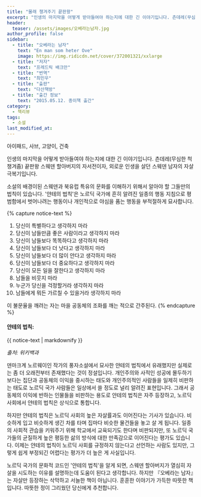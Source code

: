 ```yaml
---
title: "몰래 챙겨주기 끝판왕"
excerpt: "인생의 마지막을 어떻게 받아들여야 하는지에 대한 긴 이야기입니다. 츤데레(무심한 척 챙겨줌) 끝판왕 스웨덴 할아버지의 자서전이자, 외로운 인생을 살던 스웨덴 남자의 자살 극복기입니다."
header:
  teaser: /assets/images/오베라는남자.jpg
author_profile: false
sidebar:
  - title: "오베라는 남자"
    text: "En man som heter Ove"
    image: https://img.ridicdn.net/cover/372001321/xxlarge
  - title: "저자"
    text: "프레드릭 배크만"
  - title: "번역"
    text: "최민우"
  - title: "출판"
    text: "다산책방"
  - title: "출간 정보"
    text: "2015.05.12. 종이책 출간"
category:
  - 책리뷰
tags:
  - 소설
last_modified_at:
---
```


아이패드, 사브, 고양이, 건축

인생의 마지막을 어떻게 받아들여야 하는지에 대한 긴 이야기입니다. 츤데레(무심한 척 챙겨줌) 끝판왕 스웨덴 할아버지의 자서전이자, 외로운 인생을 살던 스웨덴 남자의 자살 극복기입니다.

소설의 배경이된 스웨덴과 북유럽 특유의 문화를 이해하기 위해서 알아야 할 그들만의 법칙이 있습니다. '얀테의 법칙'은 노르딕 국가에 흔히 알려진 일종의 행동 지침으로 평범함에서 벗어나려는 행동이나 개인적으로 야심을 품는 행동을 부적절하게 묘사합니다.

{% capture notice-text %}

1. 당신이 특별하다고 생각하지 마라
2. 당신이 남들만큼 좋은 사람이라고 생각하지 마라
3. 당신이 남들보다 똑똑하다고 생각하지 마라
4. 당신이 남들보다 더 낫다고 생각하지 마라
5. 당신이 남들보다 더 많이 안다고 생각하지 마라
6. 당신이 남들보다 더 중요하다고 생각하지 마라
7. 당신이 모든 일을 잘한다고 생각하지 마라
8. 남들을 비웃지 마라
9. 누군가 당신을 걱정할거라 생각하지 마라
10. 남들에게 뭐든 가르칠 수 있을거라 생각하지 마라

이 불문율을 깨려는 자는 마을 공동체의 조화를 깨는 적으로 간주된다.
{% endcapture %}

<div class="notice--info">
  <h4>얀테의 법칙:</h4>
  {{ notice-text | markdownify }}
</div>

*출처: 위키백과*

덴마크계 노르웨이인 작가의 풍자소설에서 묘사한 얀테의 법칙에서 유래했지만 실제로는 좀 더 오래전부터 존재했다는 것이 정설입니다. 개인주의와 사적인 성공에 몰두하기보다는 집단과 공동체의 이익을 중시하는 태도와 개인주의적인 사람들을 일제히 비판하는 태도로 노르딕 국가 사람들은 일상에서 쓸 정도로 널리 알려진 표현입니다. 그래서 공동체의 이익에 반하는 인물들을 비판하는 용도로 얀테의 법칙은 자주 등장하고, 노르딕 사회에서 얀테의 법칙은 상식으로 통합니다.

하지만 얀테의 법칙은 노르딕 사회의 높은 자살률과도 이어진다는 기사가 있습니다. 비슷하게 입고 비슷하게 생긴 차를 타며 집마다 비슷한 물건들을 놓고 살 게 됩니다. 일종의 사회적 관습을 키워주기 위해 학교에서 교육되기도 한다며 비판되지만, 또 노르딕 국가들의 균질하게 높은 평등한 삶의 방식에 대한 만족감으로 이어진다는 평가도 있습니다. 이제는 얀테의 법칙이 노르딕 사회를 규정하지 않는다고 선언하는 사람도 있지만, 그렇게 쉽게 부정되긴 어렵다는 평가가 더 높은 게 사실입니다.

노르딕 국가의 문화적 코드인 '얀테의 법칙'을 알게 되면, 스웨덴 할아버지가 열심히 자살을 시도하는 이유를 설명하는데 도움이 된다고 생각합니다. 하지만 『오베라는 남자』는 자살만 등장하는 삭막하고 서늘한 책이 아닙니다. 훈훈한 이야기가 가득한 따뜻한 책입니다. 따뜻한 정이 그리웠던 당신에게 추천합니다.
